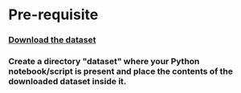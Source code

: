 # Pre-requisite
### [Download the dataset](http://www.superdatascience.com/wp-content/uploads/2017/03/Convolutional-Neural-Networks.zip)
### Create a directory "dataset" where your Python notebook/script is present and place the contents of the downloaded dataset inside it.






